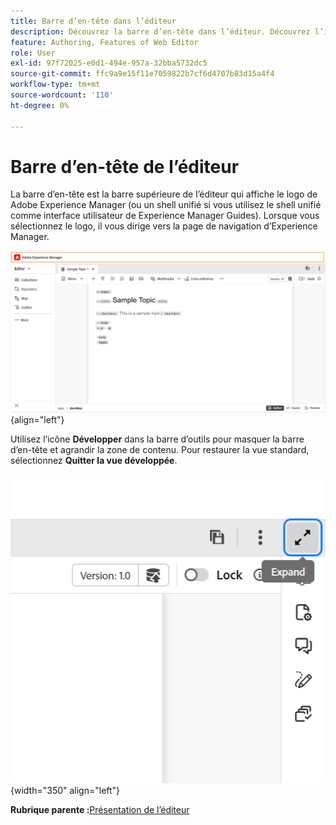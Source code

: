 ```yaml
---
title: Barre d’en-tête dans l’éditeur
description: Découvrez la barre d’en-tête dans l’éditeur. Découvrez l’interface et les fonctionnalités de l’éditeur dans Adobe Experience Manager Guides.
feature: Authoring, Features of Web Editor
role: User
exl-id: 97f72025-e0d1-494e-957a-32bba5732dc5
source-git-commit: ffc9a9e15f11e7059822b7cf6d4707b83d15a4f4
workflow-type: tm+mt
source-wordcount: '110'
ht-degree: 0%

---
```


# Barre d’en-tête de l’éditeur

La barre d’en-tête est la barre supérieure de l’éditeur qui affiche le logo de Adobe Experience Manager (ou un shell unifié si vous utilisez le shell unifié comme interface utilisateur de Experience Manager Guides). Lorsque vous sélectionnez le logo, il vous dirige vers la page de navigation d’Experience Manager.

![](./images/web-editor-header-bar.png){align="left"}

Utilisez l’icône **Développer** dans la barre d’outils pour masquer la barre d’en-tête et agrandir la zone de contenu. Pour restaurer la vue standard, sélectionnez **Quitter la vue développée**.

![](./images/web-editor-header-bar-expand-option.png){width="350" align="left"}



**Rubrique parente :**&#x200B;[ Présentation de l’éditeur](web-editor.md)
